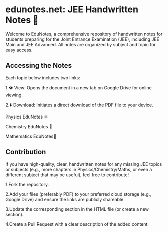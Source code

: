 <h1>edunotes.net: JEE Handwritten Notes 📝</h1>
Welcome to EduNotes, a comprehensive repository of handwritten notes for students preparing for the Joint Entrance Examination (JEE), including JEE Main and JEE Advanced. All notes are organized by subject and topic for easy access.

<h2>Accessing the Notes</h2>
 Each topic below includes two links:

1.👁️ View: Opens the document in a new tab on Google Drive for online viewing.

2.⬇️ Download: Initiates a direct download of the PDF file to your device.

Physics EduNotes ⚛️

Chemistry EduNotes 🧪

Mathematics EduNotes🟰
<h2>Contribution</h2>
If you have high-quality, clear, handwritten notes for any missing JEE topics or subjects (e.g., more chapters in Physics/Chemistry/Maths, or even a different subject that may be useful), feel free to contribute!

1.Fork the repository.

2.Add your files (preferably PDF) to your preferred cloud storage (e.g., Google Drive) and ensure the links are publicly shareable.

3.Update the corresponding section in the HTML file (or create a new section).

4.Create a Pull Request with a clear description of the added content.
